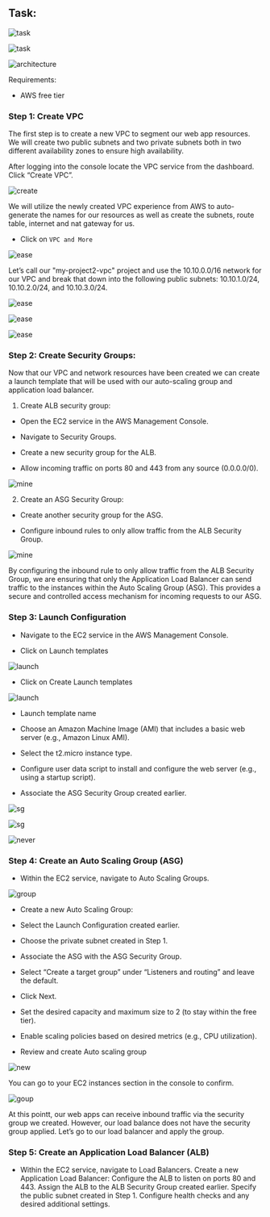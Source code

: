 
## Task:
![task](./images/assignment2.png)

![task](./images/assignmet2i.png)


![architecture](./images/architecture.png)


Requirements:

- AWS free tier

### Step 1: Create VPC

The first step is to create a new VPC to segment our web app resources. We will create two public subnets and two private subnets both in two different availability zones to ensure high availability.

After logging into the console locate the VPC service from the dashboard. Click “Create VPC”.

![create](./images/create-vpc1.png)

We will utilize the newly created VPC experience from AWS to auto-generate the names for our resources as well as create the subnets, route table, internet and nat gateway for us.

- Click on `VPC and More`

![ease](./images/vpc-more2.png)


Let’s call our "my-project2-vpc" project  and use the 10.10.0.0/16 network for our VPC and break that down into the following public subnets: 10.10.1.0/24, 10.10.2.0/24, and 10.10.3.0/24.


![ease](./images/vpc-more3.png)


![ease](./images/vpc-more4.png)


![ease](./images/correct-vpc.png)

### Step 2: Create Security Groups:

Now that our VPC and network resources have been created we can create a launch template that will be used with our auto-scaling group and application load balancer.

1. Create ALB security group:

- Open the EC2 service in the AWS Management Console.

- Navigate to Security Groups.

- Create a new security group for the ALB.

- Allow incoming traffic on ports 80 and 443 from any source (0.0.0.0/0).

![mine](./images/ALB-SGnew.png)

2. Create an ASG Security Group:

- Create another security group for the ASG.

- Configure inbound rules to only allow traffic from the ALB Security Group.

![mine](./images/ASG-SGnew.png)


By configuring the inbound rule to only allow traffic from the ALB Security Group, we  are ensuring that only the Application Load Balancer can send traffic to the instances within the Auto Scaling Group (ASG). This provides a secure and controlled access mechanism for incoming requests to our ASG.


### Step 3: Launch Configuration

- Navigate to the EC2 service in the AWS Management Console.

- Click on Launch templates

![launch](./images/launch-temp.png)

- Click on Create Launch templates

![launch](./images/launch-temp2.png)

- Launch template name

- Choose an Amazon Machine Image (AMI) that includes a basic web server (e.g., Amazon Linux AMI).

- Select the t2.micro instance type.

- Configure user data script to install and configure the web server (e.g., using a startup script).

- Associate the ASG Security Group created earlier.

![sg](./images/template-new1.png)


![sg](./images/template-new2.png)


![never](./images/template-new3.png)




### Step 4: Create an Auto Scaling Group (ASG)

- Within the EC2 service, navigate to Auto Scaling Groups.

![group](./images/ASG-1.png)

- Create a new Auto Scaling Group:

- Select the Launch Configuration created earlier.



- Choose the private subnet created in Step 1.

- Associate the ASG with the ASG Security Group.

- Select “Create a target group” under “Listeners and routing” and leave the default.

- Click  Next.

- Set the desired capacity and maximum size to 2 (to stay within the free tier).

- Enable scaling policies based on desired metrics (e.g., CPU utilization).

- Review and create Auto scaling group

![new](./images/ASG-2.png)


You can go to your EC2 instances section in the console to confirm.

![goup](./images/ASG-10.png)


At this pointt, our web apps can receive inbound traffic via the security group we created.
However, our load balance does not have the security group applied.
Let’s go to our load balancer and apply the group.

### Step 5: Create an Application Load Balancer (ALB)

- Within the EC2 service, navigate to Load Balancers.
Create a new Application Load Balancer:
Configure the ALB to listen on ports 80 and 443.
Assign the ALB to the ALB Security Group created earlier.
Specify the public subnet created in Step 1.
Configure health checks and any desired additional settings.